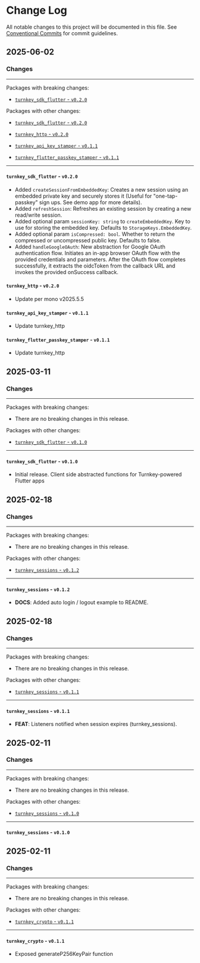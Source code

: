 # Change Log

All notable changes to this project will be documented in this file.
See [Conventional Commits](https://conventionalcommits.org) for commit guidelines.

## 2025-06-02

### Changes

---

Packages with breaking changes:

- [`turnkey_sdk_flutter` - `v0.2.0`](#turnkey_sdk_flutter---v020)

Packages with other changes:

- [`turnkey_sdk_flutter` - `v0.2.0`](#turnkey_sdk_flutter---v020)

- [`turnkey_http` - `v0.2.0`](#turnkey_http---v020)

- [`turnkey_api_key_stamper` - `v0.1.1`](#turnkey_api_key_stamper---v011)

- [`turnkey_flutter_passkey_stamper` - `v0.1.1`](#turnkey_flutter_passkey_stamper---v011)

---

#### `turnkey_sdk_flutter` - `v0.2.0`

- Added `createSessionFromEmbeddedKey`: Creates a new session using an embedded private key and securely stores it (Useful for "one-tap-passkey" sign ups. See demo app for more details).
- Added `refreshSession`: Refreshes an existing session by creating a new read/write session.
- Added optional param `sessionKey: string` to `createEmbeddedKey`. Key to use for storing the embedded key. Defaults to `StorageKeys.EmbeddedKey`.
- Added optional param `isCompressed: bool`. Whether to return the compressed or uncompressed public key. Defaults to false.
- Added `handleGoogleOAuth`: New abstraction for Google OAuth authentication flow. Initiates an in-app browser OAuth flow with the provided credentials and parameters. After the OAuth flow completes successfully, it extracts the oidcToken from the callback URL and invokes the provided onSuccess callback.

#### `turnkey_http` - `v0.2.0`

- Update per mono v2025.5.5

#### `turnkey_api_key_stamper` - `v0.1.1`

- Update turnkey_http

#### `turnkey_flutter_passkey_stamper` - `v0.1.1`

- Update turnkey_http

## 2025-03-11

### Changes

---

Packages with breaking changes:

- There are no breaking changes in this release.

Packages with other changes:

- [`turnkey_sdk_flutter` - `v0.1.0`](#turnkey_sdk_flutter---v010)

---

#### `turnkey_sdk_flutter` - `v0.1.0`

- Initial release. Client side abstracted functions for Turnkey-powered Flutter apps

## 2025-02-18

### Changes

---

Packages with breaking changes:

- There are no breaking changes in this release.

Packages with other changes:

- [`turnkey_sessions` - `v0.1.2`](#turnkey_sessions---v012)

---

#### `turnkey_sessions` - `v0.1.2`

- **DOCS**: Added auto login / logout example to README.

## 2025-02-18

### Changes

---

Packages with breaking changes:

- There are no breaking changes in this release.

Packages with other changes:

- [`turnkey_sessions` - `v0.1.1`](#turnkey_sessions---v011)

---

#### `turnkey_sessions` - `v0.1.1`

- **FEAT**: Listeners notified when session expires (turnkey_sessions).

## 2025-02-11

### Changes

---

Packages with breaking changes:

- There are no breaking changes in this release.

Packages with other changes:

- [`turnkey_sessions` - `v0.1.0`](#turnkey_sessions---v010)

---

#### `turnkey_sessions` - `v0.1.0`

## 2025-02-11

### Changes

---

Packages with breaking changes:

- There are no breaking changes in this release.

Packages with other changes:

- [`turnkey_crypto` - `v0.1.1`](#turnkey_crypto---v011)

---

#### `turnkey_crypto` - `v0.1.1`

- Exposed generateP256KeyPair function
